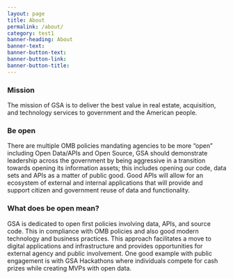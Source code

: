 ```yaml
---
layout: page
title: About
permalink: /about/
category: test1
banner-heading: About
banner-text:
banner-button-text:
banner-button-link:
banner-button-title:
---
```


### Mission

The mission of GSA is to deliver the best value in real estate, acquisition, and technology services to government and the American people.

### Be open

There are multiple OMB policies mandating agencies to be more “open” including Open Data/APIs and Open Source, GSA should demonstrate leadership across the government by being aggressive in a transition towards opening its information assets; this includes opening our code, data sets and APIs as a matter of public good. Good APIs will allow for an ecosystem of external and internal applications that will provide and support citizen and government reuse of data and functionality.

### What does be open mean?

GSA is dedicated to open first policies involving data, APIs, and source code. This in compliance with OMB policies and also good modern technology and business practices. This approach facilitates a move to digital applications and infrastructure and provides opportunities for external agency and public involvement. One good example with public engagement is with GSA Hackathons where individuals compete for cash prizes while creating MVPs with open data.
